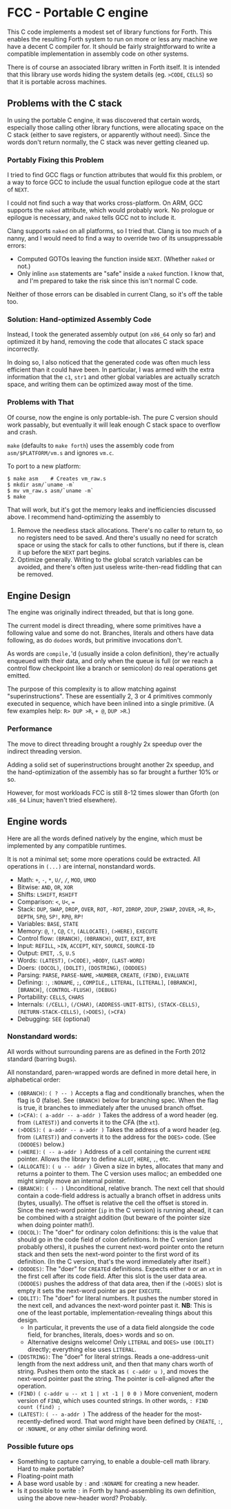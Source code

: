 # FCC - Portable C engine

This C code implements a modest set of library functions for Forth. This enables
the resulting Forth system to run on more or less any machine we have a decent C
compiler for. It should be fairly straightforward to write a compatible
implementation in assembly code on other systems.

There is of course an associated library written in Forth itself. It is intended
that this library use words hiding the system details (eg. `>CODE`, `CELLS`) so
that it is portable across machines.

## Problems with the C stack

In using the portable C engine, it was discovered that certain words, especially
those calling other library functions, were allocating space on the C stack
(either to save registers, or apparently without need). Since the words don't
return normally, the C stack was never getting cleaned up.

### Portably Fixing this Problem

I tried to find GCC flags or function attributes that would fix this problem, or
a way to force GCC to include the usual function epilogue code at the start of
`NEXT`.

I could not find such a way that works cross-platform. On ARM, GCC supports the
`naked` attribute, which would probably work. No prologue or epilogue is
necessary, and `naked` tells GCC not to include it.

Clang supports `naked` on all platforms, so I tried that. Clang is too much of a
nanny, and I would need to find a way to override two of its unsuppressable
errors:
- Computed GOTOs leaving the function inside `NEXT`. (Whether `naked` or not.)
- Only inline `asm` statements are "safe" inside a `naked` function. I know
  that, and I'm prepared to take the risk since this isn't normal C code.

Neither of those errors can be disabled in current Clang, so it's off the table
too.

### Solution: Hand-optimized Assembly Code

Instead, I took the generated assembly output (on `x86_64` only so far) and
optimized it by hand, removing the code that allocates C stack space
incorrectly.

In doing so, I also noticed that the generated code was often much less
efficient than it could have been. In particular, I was armed with the extra
information that the `c1`, `str1` and other global variables are actually
scratch space, and writing them can be optimized away most of the time.

### Problems with That

Of course, now the engine is only portable-ish. The pure C version should work
passably, but eventually it will leak enough C stack space to overflow and
crash.

`make` (defaults to `make forth`) uses the assembly code from
`asm/$PLATFORM/vm.s` and ignores `vm.c`.

To port to a new platform:

```
$ make asm    # Creates vm_raw.s
$ mkdir asm/`uname -m`
$ mv vm_raw.s asm/`uname -m`
$ make
```

That will work, but it's got the memory leaks and inefficiencies discussed
above. I recommend hand-optimizing the assembly to

1. Remove the needless stack allocations. There's no caller to return to, so no
   registers need to be saved. And there's usually no need for scratch space or
   using the stack for calls to other functions, but if there is, clean it up
   before the `NEXT` part begins.
2. Optimize generally. Writing to the global scratch variables can be avoided,
   and there's often just useless write-then-read fiddling that can be removed.

## Engine Design

The engine was originally indirect threaded, but that is long gone.

The current model is direct threading, where some primitives have a following
value and some do not. Branches, literals and others have data following, as do
`dodoes` words, but primitive invocations don't.

As words are `compile,`'d (usually inside a colon definition), they're actually
enqueued with their data, and only when the queue is full (or we reach a control
flow checkpoint like a branch or semicolon) do real operations get emitted.

The purpose of this complexity is to allow matching against "superinstructions".
These are essentially 2, 3 or 4 primitives commonly executed in sequence, which
have been inlined into a single primitive. (A few examples help: `R> DUP >R`,
`+ @`, `DUP >R`.)

### Performance

The move to direct threading brought a roughly 2x speedup over the indirect
threading version.

Adding a solid set of superinstructions brought another 2x speedup, and the
hand-optimization of the assembly has so far brought a further 10% or so.

However, for most workloads FCC is still 8-12 times slower than Gforth (on
`x86_64` Linux; haven't tried elsewhere).


## Engine words

Here are all the words defined natively by the engine, which must be implemented
by any compatible runtimes.

It is not a minimal set; some more operations could be extracted. All operations
in `(...)` are internal, nonstandard words.

- Math: `+`, `-`, `*`, `U/`, `/`, `MOD`, `UMOD`
- Bitwise: `AND`, `OR`, `XOR`
- Shifts: `LSHIFT`, `RSHIFT`
- Comparison: `<`, `U<`, `=`
- Stack: `DUP`, `SWAP`, `DROP`, `OVER`, `ROT`, `-ROT`, `2DROP`, `2DUP`, `2SWAP`,
  `2OVER`, `>R`, `R>`, `DEPTH`, `SP@`, `SP!`, `RP@`, `RP!`
- Variables: `BASE`, `STATE`
- Memory: `@`, `!`, `C@`, `C!`, `(ALLOCATE)`, `(>HERE)`, `EXECUTE`
- Control flow: `(BRANCH)`, `(0BRANCH)`, `QUIT`, `EXIT`, `BYE`
- Input: `REFILL`, `>IN`, `ACCEPT`, `KEY`, `SOURCE`, `SOURCE-ID`
- Output: `EMIT`, `.S`, `U.S`
- Words: `(LATEST)`, `(>CODE)`, `>BODY`, `(LAST-WORD)`
- Doers: `(DOCOL)`, `(DOLIT)`, `(DOSTRING)`, `(DODOES)`
- Parsing: `PARSE`, `PARSE-NAME`, `>NUMBER`, `CREATE`, `(FIND)`, `EVALUATE`
- Defining: `:`, `:NONAME`, `;`, `COMPILE,`, `LITERAL`, `[LITERAL]`,
  `[0BRANCH]`, `[BRANCH]`, `(CONTROL-FLUSH)`, `(DEBUG)`
- Portability: `CELLS`, `CHARS`
- Internals: `(/CELL)`, `(/CHAR)`, `(ADDRESS-UNIT-BITS)`, `(STACK-CELLS)`,
  `(RETURN-STACK-CELLS)`, `(>DOES)`, `(>CFA)`
- Debugging: `SEE` (optional)

### Nonstandard words:

All words without surrounding parens are as defined in the Forth 2012 standard
(barring bugs).

All nonstandard, paren-wrapped words are defined in more detail here, in
alphabetical order:

- `(0BRANCH)`: `( ? -- )` Accepts a flag and conditionally branches, when the
  flag is 0 (false). See `(BRANCH)` below for branching spec. When the flag is
  true, it branches to immediately after the unused branch offset.
- `(>CFA)`: `( a-addr -- a-addr )` Takes the address of a word header (eg. from
  `(LATEST)`) and converts it to the CFA (the `xt`).
- `(>DOES)`: `( a-addr -- a-addr )` Takes the address of a word header (eg. from
  `(LATEST)`) and converts it to the address for the `DOES>` code. (See
  `(DODOES)` below.)
- `(>HERE)`: `( -- a-addr )` Address of a cell containing the current `HERE`
  pointer. Allows the library to define `ALLOT`, `HERE`, `,`, etc.
- `(ALLOCATE)`: `( u -- addr )` Given a size in bytes, allocates that many and
  returns a pointer to them. The C version uses malloc; an embedded one might
  simply move an internal pointer.
- `(BRANCH)`: `( -- )` Unconditional, relative branch. The next cell that should
  contain a code-field address is actually a branch offset in address units
  (bytes, usually). The offset is relative the cell the offset is stored in.
  Since the next-word pointer (`ip` in the C version) is running ahead, it can
  be combined with a straight addition (but beware of the pointer size when
  doing pointer math!).
- `(DOCOL)`: The "doer" for ordinary colon definitions: this is the value that
  should go in the code field of colon definitions. In the C version (and
  probably others), it pushes the current next-word pointer onto the return
  stack and then sets the next-word pointer to the first word of its definition.
  (In the C version, that's the word immediately after itself.)
- `(DODOES)`: The "doer" for `CREATE`d definitions. Expects either `0` or an
  `xt` in the first cell after its code field. After this slot is the user data
  area. `(DODOES)` pushes the address of that data area, then if the `(>DOES)`
  slot is empty it sets the next-word pointer as per `EXECUTE`.
- `(DOLIT)`: The "doer" for literal numbers. It pushes the number stored in the
  next cell, and advances the next-word pointer past it. **NB**: This is one of
  the least portable, implementation-revealing things about this design.
    - In particular, it prevents the use of a data field alongside the code
      field, for branches, literals, does> words and so on.
    - Alternative designs welcome! Only `LITERAL` and `DOES>` use `(DOLIT)`
      directly; everything else uses `LITERAL`.
- `(DOSTRING)`: The "doer" for literal strings. Reads a one-address-unit length
  from the next address unit, and then that many chars worth of string. Pushes
  them onto the stack as `( c-addr u )`, and moves the next-word pointer past
  the string. The pointer is cell-aligned after the operation.
- `(FIND)` `( c-addr u -- xt 1 | xt -1 | 0 0 )` More convenient, modern version
  of `FIND`, which uses counted strings. In other words, `: FIND count (find) ;`
- `(LATEST)`: `( -- a-addr )` The address of the header for the
  most-recently-defined word. That word might have been defined by `CREATE`,
  `:`, or `:NONAME`, or any other similar defining word.


### Possible future ops

- Something to capture carrying, to enable a double-cell math library. Hard to
  make portable?
- Floating-point math
- A base word usable by `:` and `:NONAME` for creating a new header.
- Is it possible to write `:` in Forth by hand-assembling its own definition,
  using the above new-header word? Probably.
